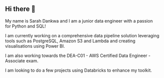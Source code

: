 ## Hi there 👋

My name is Sarah Dankwa and I am a junior data engineer with a passion for Python and SQL!

I am currently working on a comprehensive data pipeline solution leveraging tools such as PostgreSQL, Amazon S3 and Lambda and creating visualisations using Power BI.

I am also working towards the DEA-C01 - AWS Certified Data Engineer - Associate exam.

I am looking to do a few projects using Databricks to enhance my toolkit.


<!--
**Sarah-Dankwa/Sarah-Dankwa** is a ✨ _special_ ✨ repository because its `README.md` (this file) appears on your GitHub profile.

Here are some ideas to get you started:

- 🔭 I’m currently working on 
- 🌱 I’m currently learning ...
- 👯 I’m looking to collaborate on ...
- 🤔 I’m looking for help with ...
- 💬 Ask me about ...
- 📫 How to reach me: ...
- 😄 Pronouns: ...
- ⚡ Fun fact: ...
-->
